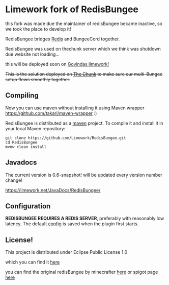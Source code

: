 # Limework fork of RedisBungee

this fork was made due the maintainer of redisBungee became inactive, so we took the place to develop it!

RedisBungee bridges [Redis](http://redis.io) and BungeeCord together. 

RedisBungee was used on thechunk server which we think was shutdown due website not loading...

this will be deployed soon on [Govindas limework!](https://Limework.net) 

~~This is the solution deployed on [The Chunk](http://thechunk.net) to make sure our multi-Bungee setup flows smoothly together.~~

## Compiling

Now you can use maven without installing it using Maven wrapper https://github.com/takari/maven-wrapper :)

RedisBungee is distributed as a [maven](http://maven.apache.org) project. To compile it and install it in your local Maven repository:

    git clone https://github.com/Limework/RedisBungee.git
    cd RedisBungee
    mvnw clean install

## Javadocs
The current version is 0.6-snapshot! will be updated every version number change!

https://limework.net/JavaDocs/RedisBungee/

## Configuration

**REDISBUNGEE REQUIRES A REDIS SERVER**, preferably with reasonably low latency. The default [config](https://github.com/minecrafter/RedisBungee/blob/master/src/main/resources/example_config.yml) is saved when the plugin first starts.

## License!

This project is distributed under Eclipse Public License 1.0

which you can find it [here](https://github.com/Limework/RedisBungee/blob/master/LICENSE)

you can find the original redisBungee by minecrafter [here](https://github.com/minecrafter/RedisBungee) or spigot page [here](https://www.spigotmc.org/resources/redisbungee.13494/)